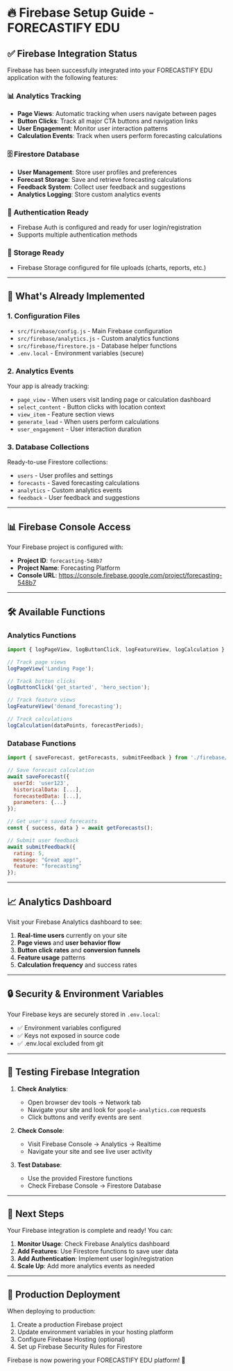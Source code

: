 # 🔥 Firebase Setup Guide - FORECASTIFY EDU

## ✅ Firebase Integration Status
Firebase has been successfully integrated into your FORECASTIFY EDU application with the following features:

### 📊 **Analytics Tracking**
- **Page Views**: Automatic tracking when users navigate between pages
- **Button Clicks**: Track all major CTA buttons and navigation links
- **User Engagement**: Monitor user interaction patterns
- **Calculation Events**: Track when users perform forecasting calculations

### 🗄️ **Firestore Database**
- **User Management**: Store user profiles and preferences
- **Forecast Storage**: Save and retrieve forecasting calculations
- **Feedback System**: Collect user feedback and suggestions
- **Analytics Logging**: Store custom analytics events

### 🔐 **Authentication Ready**
- Firebase Auth is configured and ready for user login/registration
- Supports multiple authentication methods

### 📁 **Storage Ready**
- Firebase Storage configured for file uploads (charts, reports, etc.)

---

## 🚀 **What's Already Implemented**

### 1. **Configuration Files**
- `src/firebase/config.js` - Main Firebase configuration
- `src/firebase/analytics.js` - Custom analytics functions
- `src/firebase/firestore.js` - Database helper functions
- `.env.local` - Environment variables (secure)

### 2. **Analytics Events**
Your app is already tracking:
- `page_view` - When users visit landing page or calculation dashboard
- `select_content` - Button clicks with location context
- `view_item` - Feature section views
- `generate_lead` - When users perform calculations
- `user_engagement` - User interaction duration

### 3. **Database Collections**
Ready-to-use Firestore collections:
- `users` - User profiles and settings
- `forecasts` - Saved forecasting calculations
- `analytics` - Custom analytics events
- `feedback` - User feedback and suggestions

---

## 📊 **Firebase Console Access**

Your Firebase project is configured with:
- **Project ID**: `forecasting-548b7`
- **Project Name**: Forecasting Platform
- **Console URL**: https://console.firebase.google.com/project/forecasting-548b7

---

## 🛠️ **Available Functions**

### Analytics Functions
```javascript
import { logPageView, logButtonClick, logFeatureView, logCalculation } from './firebase/analytics';

// Track page views
logPageView('Landing Page');

// Track button clicks
logButtonClick('get_started', 'hero_section');

// Track feature views
logFeatureView('demand_forecasting');

// Track calculations
logCalculation(dataPoints, forecastPeriods);
```

### Database Functions
```javascript
import { saveForecast, getForecasts, submitFeedback } from './firebase/firestore';

// Save forecast calculation
await saveForecast({
  userId: 'user123',
  historicalData: [...],
  forecastedData: [...],
  parameters: {...}
});

// Get user's saved forecasts
const { success, data } = await getForecasts();

// Submit user feedback
await submitFeedback({
  rating: 5,
  message: "Great app!",
  feature: "forecasting"
});
```

---

## 📈 **Analytics Dashboard**

Visit your Firebase Analytics dashboard to see:
1. **Real-time users** currently on your site
2. **Page views** and **user behavior flow**
3. **Button click rates** and **conversion funnels**
4. **Feature usage** patterns
5. **Calculation frequency** and success rates

---

## 🔒 **Security & Environment Variables**

Your Firebase keys are securely stored in `.env.local`:
- ✅ Environment variables configured
- ✅ Keys not exposed in source code
- ✅ .env.local excluded from git

---

## 🧪 **Testing Firebase Integration**

1. **Check Analytics**:
   - Open browser dev tools → Network tab
   - Navigate your site and look for `google-analytics.com` requests
   - Click buttons and verify events are sent

2. **Check Console**:
   - Visit Firebase Console → Analytics → Realtime
   - Navigate your site and see live user activity

3. **Test Database**:
   - Use the provided Firestore functions
   - Check Firebase Console → Firestore Database

---

## 🚦 **Next Steps**

Your Firebase integration is complete and ready! You can:

1. **Monitor Usage**: Check Firebase Analytics dashboard
2. **Add Features**: Use Firestore functions to save user data
3. **Add Authentication**: Implement user login/registration
4. **Scale Up**: Add more analytics events as needed

---

## 📱 **Production Deployment**

When deploying to production:
1. Create a production Firebase project
2. Update environment variables in your hosting platform
3. Configure Firebase Hosting (optional)
4. Set up Firebase Security Rules for Firestore

Firebase is now powering your FORECASTIFY EDU platform! 🎉